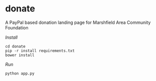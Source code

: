 donate
======

A PayPal based donation landing page for Marshfield Area Community Foundation

_Install_
```
cd donate
pip -r install requirements.txt
bower install
```
_Run_
```
python app.py
```
